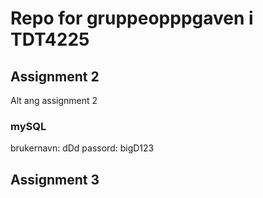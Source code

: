 # Repo for gruppeopppgaven i TDT4225

## Assignment 2
Alt ang assignment 2 

### mySQL
brukernavn: dDd
passord: bigD123


## Assignment 3